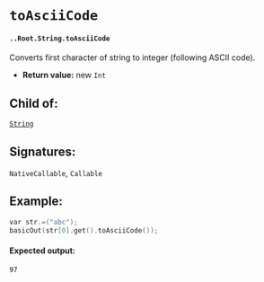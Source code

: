 # `toAsciiCode`

#### `..Root.String.toAsciiCode`

Converts first character of string to integer (following ASCII code).

* **Return value:** new `Int`

## Child of:

[`String`](docs..Root.String.md)

## Signatures:

`NativeCallable`, `Callable`


## Example:

```c
var str.=("abc");
basicOut(str[0].get().toAsciiCode());
```

#### Expected output:

```
97
```